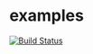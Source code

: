 # examples
[![Build Status](https://travis-ci.org/yowidin/examples.svg?branch=master)](https://travis-ci.org/yowidin/examples)
